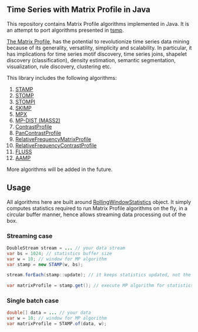 ## Time Series with Matrix Profile in Java

This repository contains Matrix Profile algorithms implemented in Java.
It is an attempt to port algorithms presented
in [tsmp](https://github.com/matrix-profile-foundation/tsmp).

[The Matrix Profile](https://www.cs.ucr.edu/~eamonn/MatrixProfile.html), has the potential to
revolutionize time series data mining because of its generality,
versatility, simplicity and scalability.
In particular, it has implications for time series motif discovery, time series joins, shapelet
discovery (classification), density estimation, semantic segmentation, visualization, rule
discovery, clustering etc.

This library includes the following algorithms:

1. [STAMP](/src/main/java/com/github/eugene/kamenev/tsmp4j/algo/mp/stamp/STAMP.java)
2. [STOMP](/src/main/java/com/github/eugene/kamenev/tsmp4j/algo/mp/stomp/STOMP.java)
3. [STOMPI](/src/main/java/com/github/eugene/kamenev/tsmp4j/algo/mp/stompi/STOMPI.java)
4. [SKIMP](/src/main/java/com/github/eugene/kamenev/tsmp4j/algo/pmp/SKIMP.java)
5. [MPX](/src/main/java/com/github/eugene/kamenev/tsmp4j/algo/mp/mpx/MPX.java)
6. [MP-DIST (MASS2)](/src/main/java/com/github/eugene/kamenev/tsmp4j/algo/mp/mass/MASS2.java)
7. [ContrastProfile](/src/main/java/com/github/eugene/kamenev/tsmp4j/algo/cp/ContrastProfileAlgorithm.java)
8. [PanContrastProfile](/src/main/java/com/github/eugene/kamenev/tsmp4j/algo/cp/PanContrastProfileAlgorithm.java)
9. [RelativeFrequencyMatrixProfile](/src/main/java/com/github/eugene/kamenev/tsmp4j/algo/cp/RelativeFrequencyMatrixProfileAlgorithm.java)
10. [RelativeFrequencyContrastProfile](/src/main/java/com/github/eugene/kamenev/tsmp4j/algo/cp/RelativeFrequencyContrastProfileAlgorithm.java)
11. [FLUSS](/src/main/java/com/github/eugene/kamenev/tsmp4j/algo/fluss/FLUSS.java)
12. [AAMP](/src/main/java/com/github/eugene/kamenev/tsmp4j/algo/mp/aamp/AAMP.java)

More algorithms will be added in the future.

## Usage
All algorithms here are built around [RollingWindowStatistics](/src/main/java/com/github/eugene/kamenev/tsmp4j/stats/RollingWindowStatistics.java) object. 
It simply computes statistics required to run Matrix Profile algorithms on the fly, in a circular buffer manner, hence allows streaming data processing out of the box.

### Streaming case
```java
DoubleStream stream = ... // your data stream
var bs = 1024; // statistics buffer size
var w = 10; // window for MP algorithm
var stamp = new STAMP(w, bs);

stream.forEach(stamp::update); // it keeps statistics updated, not the matrix profile

var matrixProfile = stamp.get(); // execute MP algorithm for statistics collected
```

### Single batch case
```java
double[] data = ... // your data
var w = 10; // window for MP algorithm    
var matrixProfile = STAMP.of(data, w);

```
